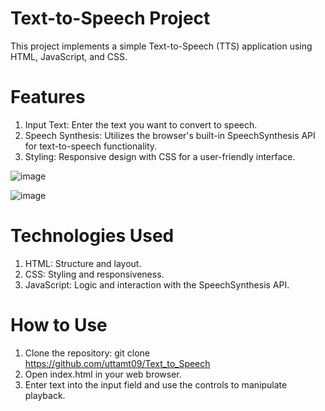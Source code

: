 # Text-to-Speech Project
  This project implements a simple Text-to-Speech (TTS) application using HTML, JavaScript, and CSS.

# Features
  1. Input Text: Enter the text you want to convert to speech.
  2. Speech Synthesis: Utilizes the browser's built-in SpeechSynthesis API for text-to-speech functionality.
  3. Styling: Responsive design with CSS for a user-friendly interface.

![image](https://github.com/uttamt09/Text_to_Speech/assets/139229602/25082545-bf60-454e-b7f4-9fa0a50777ea)

![image](https://github.com/uttamt09/Text_to_Speech/assets/139229602/69301203-182a-4ce9-9cc8-f7f100a6643a)


# Technologies Used
  1. HTML: Structure and layout.
  2. CSS: Styling and responsiveness.
  3. JavaScript: Logic and interaction with the SpeechSynthesis API.

# How to Use
  1. Clone the repository: git clone https://github.com/uttamt09/Text_to_Speech
  2. Open index.html in your web browser.
  3. Enter text into the input field and use the controls to manipulate playback.
